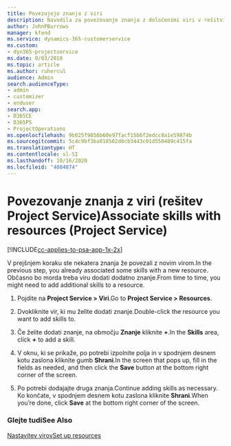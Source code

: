 ```yaml
---
title: Povezujejo znanja z viri
description: Navodila za povezovanje znanja z določenimi viri v rešitvi Project Service
author: JohnPBurrows
manager: kfend
ms.service: dynamics-365-customerservice
ms.custom:
- dyn365-projectservice
ms.date: 8/03/2018
ms.topic: article
ms.author: ruhercul
audience: Admin
search.audienceType:
- admin
- customizer
- enduser
search.app:
- D365CE
- D365PS
- ProjectOperations
ms.openlocfilehash: 9b025f9856b60e97facf15b6f2edcc8a1e59874b
ms.sourcegitcommit: 5c4c9bf3ba018562d6cb3443c01d550489c415fa
ms.translationtype: HT
ms.contentlocale: sl-SI
ms.lasthandoff: 10/16/2020
ms.locfileid: "4084874"
---
```

# <a name="associate-skills-with-resources-project-service"></a><span data-ttu-id="4992a-103">Povezovanje znanja z viri (rešitev Project Service)</span><span class="sxs-lookup"><span data-stu-id="4992a-103">Associate skills with resources (Project Service)</span></span>

[!INCLUDE[cc-applies-to-psa-app-1x-2x](../includes/cc-applies-to-psa-app-1x-2x.md)]

<span data-ttu-id="4992a-104">V prejšnjem koraku ste nekatera znanja že povezali z novim virom.</span><span class="sxs-lookup"><span data-stu-id="4992a-104">In the previous step, you already associated some skills with  a new resource.</span></span> <span data-ttu-id="4992a-105">Občasno bo morda treba viru dodati dodatno znanje.</span><span class="sxs-lookup"><span data-stu-id="4992a-105">From time to time, you might need to add additional skills to a resource.</span></span>  
  
1.  <span data-ttu-id="4992a-106">Pojdite na **Project Service > Viri**.</span><span class="sxs-lookup"><span data-stu-id="4992a-106">Go to **Project Service > Resources**.</span></span>  
  
2.  <span data-ttu-id="4992a-107">Dvokliknite vir, ki mu želite dodati znanje.</span><span class="sxs-lookup"><span data-stu-id="4992a-107">Double-click the resource you want to add skills to.</span></span>  
  
3.  <span data-ttu-id="4992a-108">Če želite dodati znanje, na območju **Znanje** kliknite **+**.</span><span class="sxs-lookup"><span data-stu-id="4992a-108">In the **Skills** area, click **+** to add a skill.</span></span>  
  
4.  <span data-ttu-id="4992a-109">V oknu, ki se prikaže, po potrebi izpolnite polja in v spodnjem desnem kotu zaslona kliknite gumb **Shrani**.</span><span class="sxs-lookup"><span data-stu-id="4992a-109">In the screen that pops up, fill in the fields as needed, and then click the **Save** button at the bottom right corner of the screen.</span></span>  
  
5.  <span data-ttu-id="4992a-110">Po potrebi dodajajte druga znanja.</span><span class="sxs-lookup"><span data-stu-id="4992a-110">Continue adding skills as necessary.</span></span> <span data-ttu-id="4992a-111">Ko končate, v spodnjem desnem kotu zaslona kliknite **Shrani**.</span><span class="sxs-lookup"><span data-stu-id="4992a-111">When you’re done, click **Save** at the bottom right corner of the screen.</span></span>  
  
### <a name="see-also"></a><span data-ttu-id="4992a-112">Glejte tudi</span><span class="sxs-lookup"><span data-stu-id="4992a-112">See Also</span></span>  
 [<span data-ttu-id="4992a-113">Nastavitev virov</span><span class="sxs-lookup"><span data-stu-id="4992a-113">Set up resources</span></span>](../psa/set-up-resources.md)
